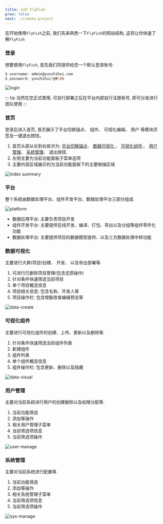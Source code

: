 ```yaml
---
title: 认识 FlyFish
prev: false
next: ./create-project
---
```


在开始使用`FlyFish`之前, 我们先来熟悉一下`FlyFish`的网站结构, 这将让你快速了解`FlyFish`

### 登录

想要使用`FlyFish`, 首先我们将提供给您一个默认登录账号:

```bash
$ username: admin@yunzhihui.com
$ password: yunzhihui!@#\$%
```

![login](https://i.loli.net/2021/10/04/M79GPrOLwpseFIT.png)

::: tip
当然在您正式使用, 可自行部署之后在平台内部自行注册账号, 即可分发进行团队使用
:::

### 首页

登录后进入首页, 首页展示了平台切换锚点、 组件、 可视化编辑、 用户 等模块页签及一键退出按钮。

1. 首页头部从左到右依次为: [平台切换锚点](#平台)、 [数据可视化 <Badge text="核心"/>](#数据可视化)、 [可视化组件 <Badge text="核心"/>](#可视化组件)、 [用户管理<Badge text="admin" type="warning"/>](#用户管理)、 [系统管理<Badge text="admin"  type="warning"/>](#系统管理)、 退出按钮.
2. 左侧主要为当前功能面板子菜单选项
3. 主要内容区域展示的为当前功能面板下的主要做操区域

![index summary](/images/flyfish/getting-started/index-summary.png)

### 平台

整个系统由数据处理平台、组件开发平台、数据处理平台三部分组成.

![platform](/images/flyfish/getting-started/platform.png)

- 数据应用平台: 主要负责项目开发
- 组件开发平台: 主要提供在线开发、编译、打包、导出以及分组等组件零件化功能
- 数据处理平台: 主要提供项目的数据模型提供、以及三方数据处理中转功能

### 数据可视化 <Badge text="核心"/>

主要进行大屏(项目)创建、 开发、 以及导出部署等.

1. 可进行已删除项目管理(包含还原操作)
2. 针对条件快速筛选当前项目
3. 单个项目概览信息
4. 项目相关信息: 包含名称、开发人等
5. 项目操作栏: 包含增删改查编辑预览等

![data-create](/images/flyfish/getting-started/data-create.png)

### 可视化组件 <Badge text="核心"/>

主要进行可视化组件的创建、上传、更新以及删除等.

1. 针对条件快速筛选当前组件列表
2. 新建组件
3. 组件列表
4. 单个组件概览信息
5. 组件操作栏: 包含更新、删除以及隐藏<Badge text="admin"  type="warning"/>

![data-visual](/images/flyfish/getting-started/data-visual.png)

### 用户管理<Badge text="admin" type="warning"/>

主要对当前系统进行用户的创建删除以及权限分配等.

1. 当前功能筛选
2. 添加等操作
3. 相关用户管理子菜单
4. 当前筛选项信息
5. 当前筛选项操作

![user-manage](/images/flyfish/getting-started/user-manage.png)

### 系统管理<Badge text="admin"  type="warning"/>

主要对当前系统进行配置等.

1. 当前功能筛选
2. 添加等操作
3. 相关系统管理子菜单
4. 当前筛选项信息
5. 当前筛选项操作

![sys-manage](/images/flyfish/getting-started/sys-manage.png)
